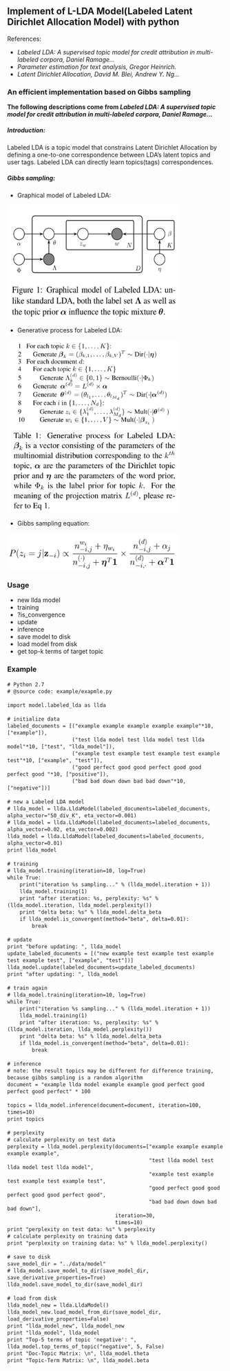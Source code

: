 ## Implement of L-LDA Model(Labeled Latent Dirichlet Allocation Model) with python


References:
   * *Labeled LDA: A supervised topic model for credit attribution in multi-labeled corpora, Daniel Ramage...*
   * *Parameter estimation for text analysis, Gregor Heinrich.*
   * *Latent Dirichlet Allocation, David M. Blei, Andrew Y. Ng...*
   
### An efficient implementation based on Gibbs sampling

**The following descriptions come from *Labeled LDA: A supervised topic model for credit attribution in multi-labeled corpora, Daniel Ramage...***

##### Introduction:
Labeled LDA is a topic model that constrains Latent Dirichlet Allocation by defining a one-to-one correspondence between LDA’s latent topics and user tags.
Labeled LDA can directly learn topics(tags) correspondences.

##### Gibbs sampling:
* Graphical model of Labeled LDA:
<!-- ![https://github.com/JoeZJH/Labeled-LDA/blob/master/assets/graphical-of-labeled-lda.png](https://github.com/JoeZJH/Labeled-LDA/blob/master/assets/graphical-of-labeled-lda.png) -->

<img src="https://github.com/JoeZJH/Labeled-LDA-Python/blob/master/assets/graphical-of-labeled-lda.png" width="400" height="265"/>

* Generative process for Labeled LDA:
<!-- ![https://github.com/JoeZJH/Labeled-LDA/blob/master/assets/generative-process-for-labeled-lda.png](https://github.com/JoeZJH/Labeled-LDA/blob/master/assets/generative-process-for-labeled-lda.png) -->
<img src="https://github.com/JoeZJH/Labeled-LDA-Python/blob/master/assets/generative-process-for-labeled-lda.png" width="400" height="400"/>

* Gibbs sampling equation:
<!-- ![https://github.com/JoeZJH/Labeled-LDA/blob/master/assets/gibbs-sampling-equation.png](https://github.com/JoeZJH/Labeled-LDA/blob/master/assets/gibbs-sampling-equation.png) -->
<img src="https://github.com/JoeZJH/Labeled-LDA-Python/blob/master/assets/gibbs-sampling-equation.png" width="400" height="85"/>

### Usage
* new llda model
* training
* ?is_convergence
* update
* inference
* save model to disk
* load model from disk
* get top-k terms of target topic


### Example 
```
# Python 2.7
# @source code: example/exapmle.py

import model.labeled_lda as llda

# initialize data
labeled_documents = [("example example example example example"*10, ["example"]),
                     ("test llda model test llda model test llda model"*10, ["test", "llda_model"]),
                     ("example test example test example test example test"*10, ["example", "test"]),
                     ("good perfect good good perfect good good perfect good "*10, ["positive"]),
                     ("bad bad down down bad bad down"*10, ["negative"])]

# new a Labeled LDA model
# llda_model = llda.LldaModel(labeled_documents=labeled_documents, alpha_vector="50_div_K", eta_vector=0.001)
# llda_model = llda.LldaModel(labeled_documents=labeled_documents, alpha_vector=0.02, eta_vector=0.002)
llda_model = llda.LldaModel(labeled_documents=labeled_documents, alpha_vector=0.01)
print llda_model

# training
# llda_model.training(iteration=10, log=True)
while True:
    print("iteration %s sampling..." % (llda_model.iteration + 1))
    llda_model.training(1)
    print "after iteration: %s, perplexity: %s" % (llda_model.iteration, llda_model.perplexity())
    print "delta beta: %s" % llda_model.delta_beta
    if llda_model.is_convergent(method="beta", delta=0.01):
        break

# update
print "before updating: ", llda_model
update_labeled_documents = [("new example test example test example test example test", ["example", "test"])]
llda_model.update(labeled_documents=update_labeled_documents)
print "after updating: ", llda_model

# train again
# llda_model.training(iteration=10, log=True)
while True:
    print("iteration %s sampling..." % (llda_model.iteration + 1))
    llda_model.training(1)
    print "after iteration: %s, perplexity: %s" % (llda_model.iteration, llda_model.perplexity())
    print "delta beta: %s" % llda_model.delta_beta
    if llda_model.is_convergent(method="beta", delta=0.01):
        break

# inference
# note: the result topics may be different for difference training, because gibbs sampling is a random algorithm
document = "example llda model example example good perfect good perfect good perfect" * 100

topics = llda_model.inference(document=document, iteration=100, times=10)
print topics

# perplexity
# calculate perplexity on test data
perplexity = llda_model.perplexity(documents=["example example example example example",
                                              "test llda model test llda model test llda model",
                                              "example test example test example test example test",
                                              "good perfect good good perfect good good perfect good",
                                              "bad bad down down bad bad down"],
                                   iteration=30,
                                   times=10)
print "perplexity on test data: %s" % perplexity
# calculate perplexity on training data
print "perplexity on training data: %s" % llda_model.perplexity()

# save to disk
save_model_dir = "../data/model"
# llda_model.save_model_to_dir(save_model_dir, save_derivative_properties=True)
llda_model.save_model_to_dir(save_model_dir)

# load from disk
llda_model_new = llda.LldaModel()
llda_model_new.load_model_from_dir(save_model_dir, load_derivative_properties=False)
print "llda_model_new", llda_model_new
print "llda_model", llda_model
print "Top-5 terms of topic 'negative': ", llda_model.top_terms_of_topic("negative", 5, False)
print "Doc-Topic Matrix: \n", llda_model.theta
print "Topic-Term Matrix: \n", llda_model.beta
```


